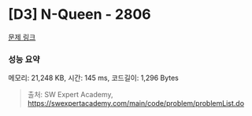 # [D3] N-Queen - 2806 

[문제 링크](https://swexpertacademy.com/main/code/problem/problemDetail.do?contestProbId=AV7GKs06AU0DFAXB) 

### 성능 요약

메모리: 21,248 KB, 시간: 145 ms, 코드길이: 1,296 Bytes



> 출처: SW Expert Academy, https://swexpertacademy.com/main/code/problem/problemList.do